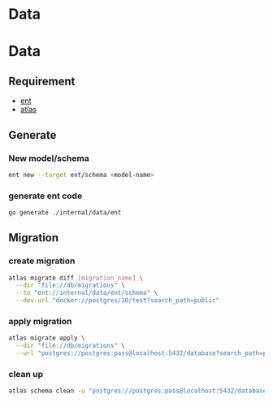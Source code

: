 # Data

# Data
## Requirement
- [ent](https://entgo.io/)
- [atlas](https://atlasgo.io/)

## Generate
### New model/schema
```bash
ent new --target ent/schema <model-name>
```

### generate ent code
```bash
go generate ./internal/data/ent
```

## Migration
### create migration
```bash
atlas migrate diff [migration_name] \
  --dir "file://db/migrations" \
  --to "ent://internal/data/ent/schema" \
  --dev-url "docker://postgres/10/test?search_path=public" 
```

### apply migration
```bash
atlas migrate apply \
  --dir "file://db/migrations" \
  --url "postgres://postgres:pass@localhost:5432/database?search_path=public&sslmode=disable" 
```

### clean up
```bash
atlas schema clean -u "postgres://postgres:pass@localhost:5432/database?search_path=public&sslmode=disable"
```